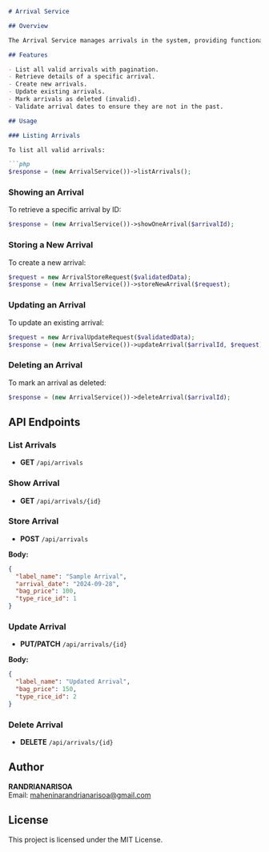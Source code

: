 ```markdown
# Arrival Service

## Overview

The Arrival Service manages arrivals in the system, providing functionality to create, update, retrieve, and delete arrival records. It interacts with the `ArrivalManagement` model for various operations related to arrivals.

## Features

- List all valid arrivals with pagination.
- Retrieve details of a specific arrival.
- Create new arrivals.
- Update existing arrivals.
- Mark arrivals as deleted (invalid).
- Validate arrival dates to ensure they are not in the past.

## Usage

### Listing Arrivals

To list all valid arrivals:

```php
$response = (new ArrivalService())->listArrivals();
```

### Showing an Arrival

To retrieve a specific arrival by ID:

```php
$response = (new ArrivalService())->showOneArrival($arrivalId);
```

### Storing a New Arrival

To create a new arrival:

```php
$request = new ArrivalStoreRequest($validatedData);
$response = (new ArrivalService())->storeNewArrival($request);
```

### Updating an Arrival

To update an existing arrival:

```php
$request = new ArrivalUpdateRequest($validatedData);
$response = (new ArrivalService())->updateArrival($arrivalId, $request);
```

### Deleting an Arrival

To mark an arrival as deleted:

```php
$response = (new ArrivalService())->deleteArrival($arrivalId);
```

## API Endpoints

### List Arrivals

- **GET** `/api/arrivals`

### Show Arrival

- **GET** `/api/arrivals/{id}`

### Store Arrival

- **POST** `/api/arrivals`

**Body:**

```json
{
  "label_name": "Sample Arrival",
  "arrival_date": "2024-09-28",
  "bag_price": 100,
  "type_rice_id": 1
}
```

### Update Arrival

- **PUT/PATCH** `/api/arrivals/{id}`

**Body:**

```json
{
  "label_name": "Updated Arrival",
  "bag_price": 150,
  "type_rice_id": 2
}
```

### Delete Arrival

- **DELETE** `/api/arrivals/{id}`

## Author

**RANDRIANARISOA**  
Email: maheninarandrianarisoa@gmail.com

## License

This project is licensed under the MIT License.
